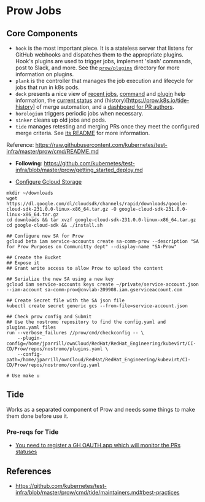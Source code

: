# Prow Jobs

## Core Components

- `hook` is the most important piece. It is a stateless server that listens for GitHub webhooks and dispatches them to the appropriate plugins. Hook's plugins are used to trigger jobs, implement 'slash' commands, post to Slack, and more. See the [`prow/plugins`](/prow/plugins/) directory for more information on plugins.
- `plank` is the controller that manages the job execution and lifecycle for jobs that run in k8s pods.
- `deck` presents a nice view of [recent jobs](https://prow.k8s.io/), [command](https://prow.k8s.io/command-help) and [plugin](https://prow.k8s.io/plugins) help information, the [current status](https://prow.k8s.io/tide) and (history)[https://prow.k8s.io/tide-history] of merge automation, and a [dashboard for PR authors](https://prow.k8s.io/pr).
- `horologium` triggers periodic jobs when necessary.
- `sinker` cleans up old jobs and pods.<Paste>
- `tide` manages retesting and merging PRs once they meet the configured merge criteria. See [its README](./tide/README.md) for more information.

Reference: https://raw.githubusercontent.com/kubernetes/test-infra/master/prow/cmd/README.md

- **Following**: https://github.com/kubernetes/test-infra/blob/master/prow/getting_started_deploy.md

- [Configure Gcloud Storage](https://github.com/kubernetes/test-infra/blob/master/prow/getting_started_deploy.md#configure-cloud-storage)
```
mkdir ~/downloads
wget https://dl.google.com/dl/cloudsdk/channels/rapid/downloads/google-cloud-sdk-231.0.0-linux-x86_64.tar.gz -O google-cloud-sdk-231.0.0-linux-x86_64.tar.gz
cd downloads && tar xvzf google-cloud-sdk-231.0.0-linux-x86_64.tar.gz
cd google-cloud-sdk && ./install.sh

## Configure new SA for Prow
gcloud beta iam service-accounts create sa-comm-prow --description "SA for Prow Purposes on Communitty dept" --display-name "SA-Prow"

## Create the Bucket
## Expose it
## Grant write access to allow Prow to upload the content

## Serialize the new SA using a new key
gcloud iam service-accounts keys create ~/private/service-account.json --iam-account sa-comm-prow@cnvlab-209908.iam.gserviceaccount.com

## Create Secret file with the SA json file
kubectl create secret generic gcs --from-file=service-account.json

## Check prow config and Submit
## Use the nostromo repository to find the config.yaml and plugins.yaml files
run --verbose_failures //prow/cmd/checkconfig -- \
    --plugin-config=/home/jparrill/ownCloud/RedHat/RedHat_Engineering/kubevirt/CI-CD/Prow/repos/nostromo/plugins.yaml \
    --config-path=/home/jparrill/ownCloud/RedHat/RedHat_Engineering/kubevirt/CI-CD/Prow/repos/nostromo/config.yaml

# Use make u

```


## Tide

Works as a separated component of Prow and needs some things to make them done before use it.

### Pre-reqs for Tide

- [You need to register a GH OAUTH app which will monitor the PRs statuses](https://github.com/kubernetes/test-infra/blob/master/prow/docs/pr_status_setup.md)


## References

- https://github.com/kubernetes/test-infra/blob/master/prow/cmd/tide/maintainers.md#best-practices

